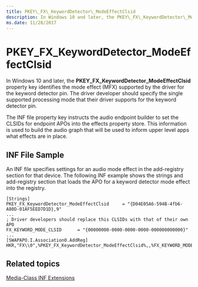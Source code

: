 ```yaml
---
title: PKEY\_FX\_KeywordDetector\_ModeEffectClsid
description: In Windows 10 and later, the PKEY\_FX\_KeywordDetector\_ModeEffectClsid property key identifies the mode effect (MFX) supported by the driver for the keyword detector pin.
ms.date: 11/28/2017
---
```


# PKEY\_FX\_KeywordDetector\_ModeEffectClsid


In Windows 10 and later, the **PKEY\_FX\_KeywordDetector\_ModeEffectClsid** property key identifies the mode effect (MFX) supported by the driver for the keyword detector pin. The driver developer should specify the single supported processing mode that their driver supports for the keyword detector pin.

The INF file property key instructs the audio endpoint builder to set the CLSIDs for endpoint APOs into the effects property store. This information is used to build the audio graph that will be used to inform upper level apps what effects are in place.

## <span id="INF_File_Sample"></span><span id="inf_file_sample"></span><span id="INF_FILE_SAMPLE"></span>INF File Sample


An INF file specifies settings for an audio mode effect in the add-registry section for that device. The following INF example shows the strings and add-registry section that loads the APO for a keyword detector mode effect into the registry.

```inf
[Strings]
PKEY_FX_KeywordDetector_ModeEffectClsid     = "{D04E05A6-594B-4fb6-A80D-01AF5EED7D1D},9"
...
; Driver developers should replace this CLSIDs with that of their own APO
FX_KEYWORD_MODE_CLSID      = "{00000000-0000-0000-0000-000000000000}"
...
[SWAPAPO.I.Association0.AddReg]
HKR,"FX\\0",%PKEY_FX_KeywordDetector_ModeEffectClsid%,,%FX_KEYWORD_MODE_CLSID%
```

## <span id="related_topics"></span>Related topics


[Media-Class INF Extensions](media-class-inf-extensions.md)

 

 






